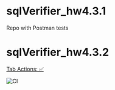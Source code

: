 # sqlVerifier_hw4.3.1
Repo with Postman tests

# sqlVerifier_hw4.3.2

[Tab Actions: :white_check_mark:](https://github.com/KsuKuper/sqlVerifier_hw4.3.1/actions)

![CI](https://github.com/KsuKuper/sqlVerifier_hw4.3.1/workflows/blank.yml/badge.svg)
